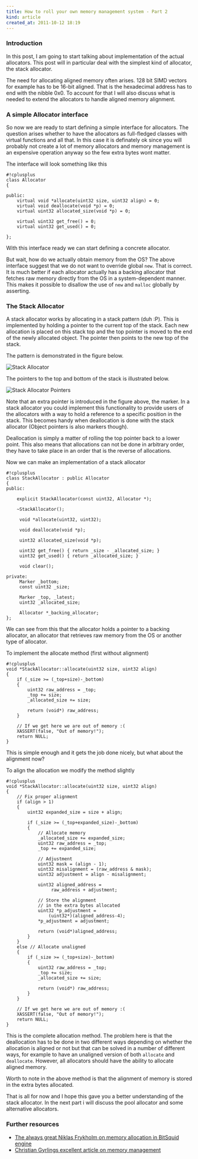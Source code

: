 ```yaml
---
title: How to roll your own memory management system - Part 2
kind: article
created_at: 2011-10-12 18:19
---
```


### Introduction
In this post, I am going to start talking about implementation of the
actual allocators. This post will in particular deal with the simplest
kind of allocator, the stack allocator.

The need for allocating aligned memory often arises. 128 bit SIMD
vectors for example has to be 16-bit aligned. That is the hexadecimal
address has to end with the nibble 0x0. To account for that I will
also discuss what is needed to extend the allocators to handle aligned
memory alignment.

### A simple Allocator interface

So now we are ready to start defining a simple interface for
allocators. The question arises whether to have the allocators as
full-fledged classes with virtual functions and all that. In this case
it is definately ok since you will probably not create a lot of memory
allocators and memory management is an expensive operation anyway so
the few extra bytes wont matter.

The interface will look something like this

    #!cplusplus
	class Allocator
    {
	
    public:
	    virtual void *allocate(uint32 size, uint32 align) = 0;    
	    virtual void deallocate(void *p) = 0;
	    virtual uint32 allocated_size(void *p) = 0;

	    virtual uint32 get_free() = 0;
        virtual uint32 get_used() = 0;

    };

With this interface ready we can start defining a concrete allocator.

But wait, how do we actually obtain memory from the OS? The above
interface suggest that we do not want to override global `new`. That
is correct. It is much better if each allocator actually has a backing
allocator that fetches raw memory directly from the OS in a
system-dependent manner. This makes it possible to disallow the use of
`new` and `malloc` globally by asserting.

### The Stack Allocator

A stack allocator works by allocating in a stack pattern (duh
:P). This is implemented by holding a pointer to the current top of
the stack. Each new allocation is placed on this stack top and the top
pointer is moved to the end of the newly allocated object. The pointer
then points to the new top of the stack.

The pattern is demonstrated in the figure below.

![Stack Allocator](/blog/2011/oct/img/stack_allocator.png)

The pointers to the top and bottom of the stack is illustrated below.

![Stack Allocator Pointers](/blog/2011/oct/img/stack_allocator_pointers.png)

Note that an extra pointer is introduced in the figure above, the
marker. In a stack allocator you could implement this functionality to
provide users of the allocators with a way to hold a reference to a
specific position in the stack. This becomes handy when deallocation
is done with the stack allocator (Object pointers is also markers though). 

Deallocation is simply a matter of rolling the top pointer back to a lower point. This also means that
allocations can not be done in arbitrary order, they have to take place
in an order that is the reverse of allocations.

Now we can make an implementation of a stack allocator

    #!cplusplus
	class StackAllocator : public Allocator
    {
    public:

	    explicit StackAllocator(const uint32, Allocator *);

	    ~StackAllocator();

	     void *allocate(uint32, uint32);

	     void deallocate(void *p);
	
	     uint32 allocated_size(void *p);

		 uint32 get_free() { return _size - _allocated_size; }
	     uint32 get_used() { return _allocated_size; }

	     void clear();

    private:
	     Marker _bottom;
	     const uint32 _size;

	     Marker _top, _latest;
	     uint32 _allocated_size;

	     Allocator *_backing_allocator;
    };
	
We can see from this that the allocator holds a pointer to a backing
allocator, an allocator that retrieves raw memory from the OS or
another type of allocator.

To implement the allocate method (first without alignment)

    #!cplusplus
	void *StackAllocator::allocate(uint32 size, uint32 align)
	{
	    if (_size >= (_top+size)-_bottom)
	    {
		    uint32 raw_address = _top;
		    _top += size;
		    _allocated_size += size;

		    return (void*) raw_address;
	    }
	
	    // If we get here we are out of memory :(
	    XASSERT(false, "Out of memory!");
	    return NULL;
	}
	
This is simple enough and it gets the job done nicely, but what about
the alignment now?

To align the allocation we modify the method slightly

    #!cplusplus
    void *StackAllocator::allocate(uint32 size, uint32 align)
    {
	    // Fix proper alignment
	    if (align > 1)
	    {
		    uint32 expanded_size = size + align;

		    if (_size >= (_top+expanded_size)-_bottom)
		    {
			    // Allocate memory
			    _allocated_size += expanded_size;
			    uint32 raw_address = _top;
			    _top += expanded_size;
			
			    // Adjustment
			    uint32 mask = (align - 1);
			    uint32 misalignment = (raw_address & mask);
			    uint32 adjustment = align - misalignment;

			    uint32 aligned_address = 
				     raw_address + adjustment;

			    // Store the alignment 
				// in the extra bytes allocated
			    uint32 *p_adjustment = 
				    (uint32*)(aligned_address-4);
			    *p_adjustment = adjustment;

			    return (void*)aligned_address;
		    }
	    }
	    else // Allocate unaligned
	    {
		    if (_size >= (_top+size)-_bottom)
		    {
			    uint32 raw_address = _top;
			    _top += size;
			    _allocated_size += size;

			    return (void*) raw_address;
		    }
	    }

	    // If we get here we are out of memory :(
	    XASSERT(false, "Out of memory!");
	    return NULL;
    }

This is the complete allocation method. The problem here is that the
deallocation has to be done in two different ways depending on whether
the allocation is aligned or not but that can be solved in a number of
different ways, for example to have an unaligned version of both
`allocate` and `deallocate`. However, all allocators should have the
ability to allocate aligned memory.

Worth to note in the above method is that the alignment of memory is
stored in the extra bytes allocated.

That is all for now and I hope this gave you a better understanding of
the stack allocator. In the next part i will discuss the pool
allocator and some alternative allocators.

### Further resources
- [The always great Niklas Frykholm on memory allocation in BitSquid engine](http://bitsquid.blogspot.com/2010/09/custom-memory-allocation-in-c.html)
- [Christian Gyrlings excellent article on memory management](http://www.swedishcoding.com/2008/08/31/are-we-out-of-memory/)
